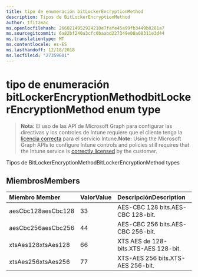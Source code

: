 ```yaml
---
title: tipo de enumeración bitLockerEncryptionMethod
description: Tipos de BitLockerEncryptionMethod
author: tfitzmac
ms.openlocfilehash: 2660214952924210e7fafe45a99fb3449b8281a7
ms.sourcegitcommit: 6a82bf240a3cfc0baabd227349e08a08311e3d44
ms.translationtype: MT
ms.contentlocale: es-ES
ms.lasthandoff: 12/18/2018
ms.locfileid: "27359601"
---
```

# <a name="bitlockerencryptionmethod-enum-type"></a><span data-ttu-id="87d0f-103">tipo de enumeración bitLockerEncryptionMethod</span><span class="sxs-lookup"><span data-stu-id="87d0f-103">bitLockerEncryptionMethod enum type</span></span>

> <span data-ttu-id="87d0f-104">**Nota:** El uso de las API de Microsoft Graph para configurar las directivas y los controles de Intune requiere que el cliente tenga la [licencia correcta](https://go.microsoft.com/fwlink/?linkid=839381) para el servicio Intune.</span><span class="sxs-lookup"><span data-stu-id="87d0f-104">**Note:** Using the Microsoft Graph APIs to configure Intune controls and policies still requires that the Intune service is [correctly licensed](https://go.microsoft.com/fwlink/?linkid=839381) by the customer.</span></span>

<span data-ttu-id="87d0f-105">Tipos de BitLockerEncryptionMethod</span><span class="sxs-lookup"><span data-stu-id="87d0f-105">BitLockerEncryptionMethod types</span></span>
## <a name="members"></a><span data-ttu-id="87d0f-106">Miembros</span><span class="sxs-lookup"><span data-stu-id="87d0f-106">Members</span></span>
|<span data-ttu-id="87d0f-107">Miembro	</span><span class="sxs-lookup"><span data-stu-id="87d0f-107">Member</span></span>|<span data-ttu-id="87d0f-108">Valor</span><span class="sxs-lookup"><span data-stu-id="87d0f-108">Value</span></span>|<span data-ttu-id="87d0f-109">Descripción</span><span class="sxs-lookup"><span data-stu-id="87d0f-109">Description</span></span>|
|:---|:---|:---|
|<span data-ttu-id="87d0f-110">aesCbc128</span><span class="sxs-lookup"><span data-stu-id="87d0f-110">aesCbc128</span></span>|<span data-ttu-id="87d0f-111">3</span><span class="sxs-lookup"><span data-stu-id="87d0f-111">3</span></span>|<span data-ttu-id="87d0f-112">AES-CBC 128 bits.</span><span class="sxs-lookup"><span data-stu-id="87d0f-112">AES-CBC 128-bit.</span></span>|
|<span data-ttu-id="87d0f-113">aesCbc256</span><span class="sxs-lookup"><span data-stu-id="87d0f-113">aesCbc256</span></span>|<span data-ttu-id="87d0f-114">4</span><span class="sxs-lookup"><span data-stu-id="87d0f-114">4</span></span>|<span data-ttu-id="87d0f-115">AES-CBC 256 bits.</span><span class="sxs-lookup"><span data-stu-id="87d0f-115">AES-CBC 256-bit.</span></span>|
|<span data-ttu-id="87d0f-116">xtsAes128</span><span class="sxs-lookup"><span data-stu-id="87d0f-116">xtsAes128</span></span>|<span data-ttu-id="87d0f-117">6</span><span class="sxs-lookup"><span data-stu-id="87d0f-117">6</span></span>|<span data-ttu-id="87d0f-118">XTS AES de 128-bits.</span><span class="sxs-lookup"><span data-stu-id="87d0f-118">XTS-AES 128-bit.</span></span>|
|<span data-ttu-id="87d0f-119">xtsAes256</span><span class="sxs-lookup"><span data-stu-id="87d0f-119">xtsAes256</span></span>|<span data-ttu-id="87d0f-120">7</span><span class="sxs-lookup"><span data-stu-id="87d0f-120">7</span></span>|<span data-ttu-id="87d0f-121">XTS-AES 256 bits.</span><span class="sxs-lookup"><span data-stu-id="87d0f-121">XTS-AES 256-bit.</span></span>|



